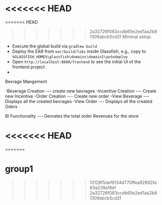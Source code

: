 <<<<<<< HEAD
=======
<<<<<<< HEAD
>>>>>>> 2a32726f083ccdb65e2ed1aa2b81309abcb5cd2f
Minimal setup:

- Execute the global build via `gradlew build`
- Deploy the EAR from `ear/build/libs` inside Glassfish, e.g., copy to `%GLASSFISH_HOME%\glassfish\domains\domain1\autodeploy`
- Open `http://localhost:8080/frontend` to see the initial UI of the frontend project
- 

Bevrage Mangement 


-Beverage Creation  --- create new bevrages 
-Incentive Creation --- Create new Incentive
-Order Creation     --- Create new order
-View Beverage      --- Displays all the created bevrages 
-View Order         --- Displays all the created Oders

BI Functionality    --- Genrates the total order Revenues  for the store 


<<<<<<< HEAD
=======
=======
# group1

>>>>>>> 12128f5def9134d770ffea92892fa93a239a18ef
>>>>>>> 2a32726f083ccdb65e2ed1aa2b81309abcb5cd2f
